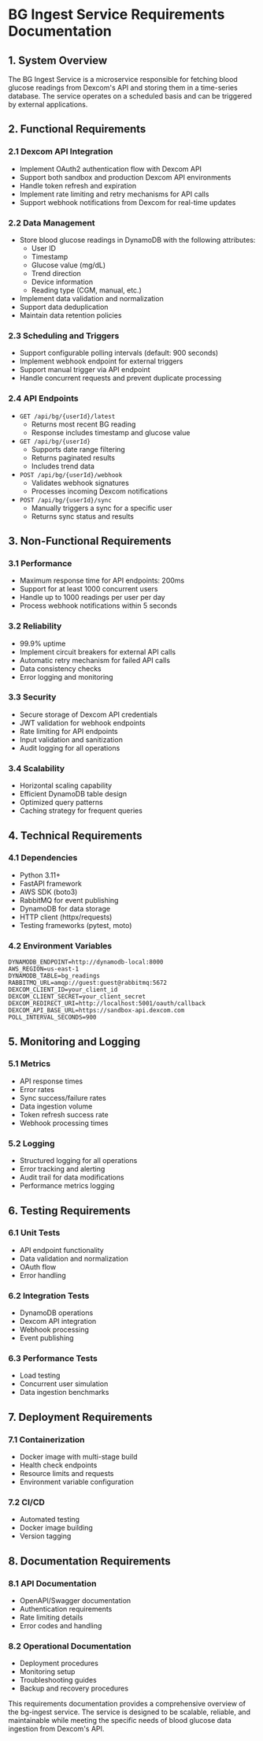 # BG Ingest Service Requirements Documentation

## 1. System Overview
The BG Ingest Service is a microservice responsible for fetching blood glucose readings from Dexcom's API and storing them in a time-series database. The service operates on a scheduled basis and can be triggered by external applications.

## 2. Functional Requirements

### 2.1 Dexcom API Integration
- Implement OAuth2 authentication flow with Dexcom API
- Support both sandbox and production Dexcom API environments
- Handle token refresh and expiration
- Implement rate limiting and retry mechanisms for API calls
- Support webhook notifications from Dexcom for real-time updates

### 2.2 Data Management
- Store blood glucose readings in DynamoDB with the following attributes:
  - User ID
  - Timestamp
  - Glucose value (mg/dL)
  - Trend direction
  - Device information
  - Reading type (CGM, manual, etc.)
- Implement data validation and normalization
- Support data deduplication
- Maintain data retention policies

### 2.3 Scheduling and Triggers
- Support configurable polling intervals (default: 900 seconds)
- Implement webhook endpoint for external triggers
- Support manual trigger via API endpoint
- Handle concurrent requests and prevent duplicate processing

### 2.4 API Endpoints
- `GET /api/bg/{userId}/latest`
  - Returns most recent BG reading
  - Response includes timestamp and glucose value
- `GET /api/bg/{userId}`
  - Supports date range filtering
  - Returns paginated results
  - Includes trend data
- `POST /api/bg/{userId}/webhook`
  - Validates webhook signatures
  - Processes incoming Dexcom notifications
- `POST /api/bg/{userId}/sync`
  - Manually triggers a sync for a specific user
  - Returns sync status and results

## 3. Non-Functional Requirements

### 3.1 Performance
- Maximum response time for API endpoints: 200ms
- Support for at least 1000 concurrent users
- Handle up to 1000 readings per user per day
- Process webhook notifications within 5 seconds

### 3.2 Reliability
- 99.9% uptime
- Implement circuit breakers for external API calls
- Automatic retry mechanism for failed API calls
- Data consistency checks
- Error logging and monitoring

### 3.3 Security
- Secure storage of Dexcom API credentials
- JWT validation for webhook endpoints
- Rate limiting for API endpoints
- Input validation and sanitization
- Audit logging for all operations

### 3.4 Scalability
- Horizontal scaling capability
- Efficient DynamoDB table design
- Optimized query patterns
- Caching strategy for frequent queries

## 4. Technical Requirements

### 4.1 Dependencies
- Python 3.11+
- FastAPI framework
- AWS SDK (boto3)
- RabbitMQ for event publishing
- DynamoDB for data storage
- HTTP client (httpx/requests)
- Testing frameworks (pytest, moto)

### 4.2 Environment Variables
```
DYNAMODB_ENDPOINT=http://dynamodb-local:8000
AWS_REGION=us-east-1
DYNAMODB_TABLE=bg_readings
RABBITMQ_URL=amqp://guest:guest@rabbitmq:5672
DEXCOM_CLIENT_ID=your_client_id
DEXCOM_CLIENT_SECRET=your_client_secret
DEXCOM_REDIRECT_URI=http://localhost:5001/oauth/callback
DEXCOM_API_BASE_URL=https://sandbox-api.dexcom.com
POLL_INTERVAL_SECONDS=900
```

## 5. Monitoring and Logging

### 5.1 Metrics
- API response times
- Error rates
- Sync success/failure rates
- Data ingestion volume
- Token refresh success rate
- Webhook processing times

### 5.2 Logging
- Structured logging for all operations
- Error tracking and alerting
- Audit trail for data modifications
- Performance metrics logging

## 6. Testing Requirements

### 6.1 Unit Tests
- API endpoint functionality
- Data validation and normalization
- OAuth flow
- Error handling

### 6.2 Integration Tests
- DynamoDB operations
- Dexcom API integration
- Webhook processing
- Event publishing

### 6.3 Performance Tests
- Load testing
- Concurrent user simulation
- Data ingestion benchmarks

## 7. Deployment Requirements

### 7.1 Containerization
- Docker image with multi-stage build
- Health check endpoints
- Resource limits and requests
- Environment variable configuration

### 7.2 CI/CD
- Automated testing
- Docker image building
- Version tagging

## 8. Documentation Requirements

### 8.1 API Documentation
- OpenAPI/Swagger documentation
- Authentication requirements
- Rate limiting details
- Error codes and handling

### 8.2 Operational Documentation
- Deployment procedures
- Monitoring setup
- Troubleshooting guides
- Backup and recovery procedures

This requirements documentation provides a comprehensive overview of the bg-ingest service. The service is designed to be scalable, reliable, and maintainable while meeting the specific needs of blood glucose data ingestion from Dexcom's API.

